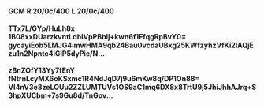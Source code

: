 #### GCM R 20/0c/400 L 20/0c/400
**TTx7L/GYp/HuLh8x**<br/>**1B08xxDUarzkvntLdblVpPBbIj+kwn6f1FfqgRpBvY0=**<br/>**gycayiEob5LMJG4imwHMA9qb24Bau0vcdaUBxg25KWfzyhzVfKi2lAQjEzu1n2Npntc4iGlP5dyPie/N...**<br/><br/>
**zBnZOfY13Yy7fEnY**<br/>**fNtrnLcyMX6oKSxmc1R4NdJqD7j9u6mKw8q/DP1On88=**<br/>**VI4nV3e8zeLOUu2ZZLUMTUVs1OS9aC1mq6DX8x8TrtU9j5JhiJhhAJrq+S3hpXUCbm+7s9Gu8d/TnGov...**